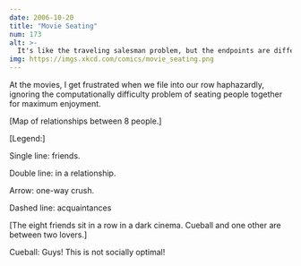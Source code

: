 ```yaml
---
date: 2006-10-20
title: "Movie Seating"
num: 173
alt: >-
  It's like the traveling salesman problem, but the endpoints are different and you can't ask your friends for help because they're sitting three seats down.
img: https://imgs.xkcd.com/comics/movie_seating.png
---
```

At the movies, I get frustrated when we file into our row haphazardly, ignoring the computationally difficulty problem of seating people together for maximum enjoyment.

[Map of relationships between 8 people.]

[Legend:]

Single line: friends.

Double line: in a relationship.

Arrow: one-way crush.

Dashed line: acquaintances

[The eight friends sit in a row in a dark cinema. Cueball and one other are between two lovers.]

Cueball: Guys! This is not socially optimal!